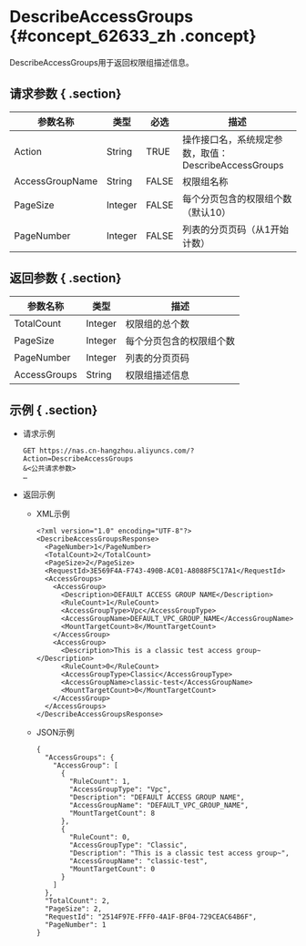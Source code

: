 # DescribeAccessGroups {#concept_62633_zh .concept}

DescribeAccessGroups用于返回权限组描述信息。

## 请求参数 { .section}

|参数名称|类型|必选|描述|
|----|--|--|--|
|Action|String|TRUE|操作接口名，系统规定参数，取值：DescribeAccessGroups|
|AccessGroupName|String|FALSE|权限组名称|
|PageSize|Integer|FALSE|每个分页包含的权限组个数（默认10）|
|PageNumber|Integer|FALSE|列表的分页页码（从1开始计数）|

## 返回参数 { .section}

|参数名称|类型|描述|
|----|--|--|
|TotalCount|Integer|权限组的总个数|
|PageSize|Integer|每个分页包含的权限组个数|
|PageNumber|Integer|列表的分页页码|
|AccessGroups|String|权限组描述信息|

## 示例 { .section}

-   请求示例

    ```language-shell
    GET https://nas.cn-hangzhou.aliyuncs.com/?Action=DescribeAccessGroups
    &<公共请求参数>
    …
    
    ```

-   返回示例
    -   XML示例

        ```language-xml
        <?xml version="1.0" encoding="UTF-8"?>
        <DescribeAccessGroupsResponse>
          <PageNumber>1</PageNumber>
          <TotalCount>2</TotalCount>
          <PageSize>2</PageSize>
          <RequestId>3E569F4A-F743-490B-AC01-A8088F5C17A1</RequestId>
          <AccessGroups>
            <AccessGroup>
              <Description>DEFAULT ACCESS GROUP NAME</Description>
              <RuleCount>1</RuleCount>
              <AccessGroupType>Vpc</AccessGroupType>
              <AccessGroupName>DEFAULT_VPC_GROUP_NAME</AccessGroupName>
              <MountTargetCount>8</MountTargetCount>
            </AccessGroup>
            <AccessGroup>
              <Description>This is a classic test access group~</Description>
              <RuleCount>0</RuleCount>
              <AccessGroupType>Classic</AccessGroupType>
              <AccessGroupName>classic-test</AccessGroupName>
              <MountTargetCount>0</MountTargetCount>
            </AccessGroup>
          </AccessGroups>
        </DescribeAccessGroupsResponse>
        
        ```

    -   JSON示例

        ```language-json
        {
          "AccessGroups": {
            "AccessGroup": [
              {
                "RuleCount": 1,
                "AccessGroupType": "Vpc",
                "Description": "DEFAULT ACCESS GROUP NAME",
                "AccessGroupName": "DEFAULT_VPC_GROUP_NAME",
                "MountTargetCount": 8
              },
              {
                "RuleCount": 0,
                "AccessGroupType": "Classic",
                "Description": "This is a classic test access group~",
                "AccessGroupName": "classic-test",
                "MountTargetCount": 0
              }
            ]
          },
          "TotalCount": 2,
          "PageSize": 2,
          "RequestId": "2514F97E-FFF0-4A1F-BF04-729CEAC64B6F",
          "PageNumber": 1
        }
        
        ```



